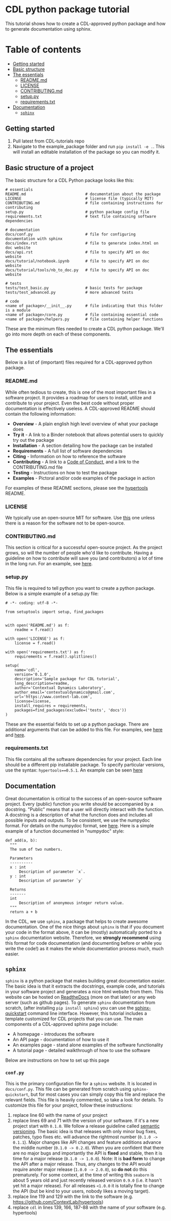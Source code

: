 # CDL python package tutorial
This tutorial shows how to create a CDL-approved python package and how to generate documentation using sphinx.

# Table of contents
- [Getting started](#getting-started)
- [Basic structure](#basic-structure-of-a-project)
- [The essentials](the-essentials)
  * [README.md](#readmemd)
  * [LICENSE](#license)
  * [CONTRIBUTING.md](#contributingmd)
  * [setup.py](#setuppy)
  * [requirements.txt](#requirementstxt)
- [Documentation](#documentation)
  * [`sphinx`](#sphinx)

## Getting started
1. Pull latest from CDL-tutorials repo
2. Navigate to the example_package folder and run `pip install -e .`. This will install an editable installation of the package so you can modify it.

## Basic structure of a project
The basic structure for a CDL Python package looks like this:
```
# essentials
README.md                          # documentation about the package
LICENSE                            # license file (typically MIT)
CONTRIBUTING.md                    # file containing instructions for contributing
setup.py                           # python package config file
requirements.txt                   # text file containing software dependencies

# documentation
docs/conf.py                       # file for configuring documentation with sphinx
docs/index.rst                     # file to generate index.html on doc website
docs/api.rst                       # file to specify API on doc website
docs/tutorial/notebook.ipynb       # file to specify API on doc website
docs/tutorial/tools/nb_to_doc.py   # file to specify API on doc website

# tests
tests/test_basic.py                # basic tests for package
tests/test_advanced.py             # more advanced tests

# code
<name of package>/__init__.py      # file indicating that this folder is a module
<name of package>/core.py          # file containing essential code
<name of package>/helpers.py       # file containing helper functions
```
These are the minimum files needed to create a CDL python package. We'll go into more depth on each of these components.

## The essentials
Below is a list of (important) files required for a CDL-approved python package.

### README.md
While often tedious to create, this is one of the most important files in a software project.  It provides a roadmap for users to install, utilize and contribute to your project. Even the best code without proper documentation is effectively useless. A CDL-approved README should contain the following information:

- __Overview__ - A plain english high level overview of what your package does
- __Try it__ - A link to a Binder notebook that allows potential users to quickly try out the package
- __Installation__ - A section detailing how the package can be installed
- __Requirements__ - A full list of software dependencies
- __Citing__ - Information on how to reference the software
- __Contributing__ - A link to a [Code of Conduct](https://www.mozilla.org/en-US/about/governance/policies/participation/), and a link to the CONTRIBUTING.md file
- __Testing__ - Instructions on how to test the package
- __Examples__ - Pictoral and/or code examples of the package in action

For examples of these README sections, please see the [hypertools](https://github.com/ContextLab/hypertools/blob/master/readme.md) README.

### LICENSE
We typically use an open-source MIT for software.  Use [this](https://github.com/ContextLab/hypertools/blob/master/LICENSE) one unless there is a reason for the software not to be open-source.

### CONTRIBUTING.md
This section is critical for a successful open-source project. As the project grows, so will the number of people who'd like to contribute.  Having a guideline on how to contribute will save you (and contributors) a lot of time in the long run. For an example, see [here](https://github.com/ContextLab/hypertools/blob/master/CONTRIBUTING.md).

### setup.py
This file is required to tell python you want to create a python package. Below is a simple example of a setup.py file:
```
# -*- coding: utf-8 -*-

from setuptools import setup, find_packages


with open('README.md') as f:
    readme = f.read()

with open('LICENSE') as f:
    license = f.read()

with open('requirements.txt') as f:
    requirements = f.read().splitlines()

setup(
    name='cdl',
    version='0.1.0',
    description='Sample package for CDL tutorial',
    long_description=readme,
    author='Contextual Dynamics Laboratory',
    author_email='contextualdynamics@gmail.com',
    url='https://www.context-lab.com',
    license=license,
    install_requires = requirements,
    packages=find_packages(exclude=('tests', 'docs'))
)
```
These are the essential fields to set up a python package. There are additional arguments that can be added to this file.  For examples, see [here](https://github.com/ContextLab/CDL-tutorials/blob/package-updates/packages/example_package/setup.py) and [here](https://github.com/kennethreitz/setup.py).

### requirements.txt
This file contains all the software dependencies for your project. Each line should be a different pip installable package.  To specify particular versions, use the syntax: `hypertools==0.5.1`. An example can be seen [here](https://github.com/ContextLab/CDL-tutorials/blob/package-updates/packages/example_package/requirements.txt)

## Documentation
Great documentation is critical to the success of an open-source software project. Every (public) function you write should be accompanied by a docstring.  "Public" means that a user will directly interact with the function.  A docstring is a description of what the function does and includes all possible inputs and outputs. To be consistent, we use the numpydoc format. For details on the numpydoc format, see [here](http://numpydoc.readthedocs.io/en/latest/format.html). Here is a simple example of a function documented in "numpydoc" style:

```
def add(a, b):
  """
  The sum of two numbers.

  Parameters
  ----------
  x : int
      Description of parameter `x`.
  y : int
      Description of parameter `y`

  Returns
  -------
  int
      Description of anonymous integer return value.
  """
  return a + b
```

In the CDL, we use `sphinx`, a package that helps to create awesome documentation. One of the nice things about `sphinx` is that if you document your code in the format above, it can be (mostly) automatically ported to a `sphinx` documentation website. Therefore, we __strongly recommend__ using this format for code documentation (and documenting before or while you write the code!) as it makes the whole documentation process much, much easier.

## `sphinx`
`sphinx` is a python package that makes building great documentation easier. The basic idea is that it extracts the docstrings, example code, and tutorials in your software project and generates a nice html website from them. This website can be hosted on [ReadtheDocs](https://readthedocs.org/) (more on that later) or any web server (such as github pages). To generate `sphinx` documentation from scratch, (after installing `pip install sphinx`) you can use the [sphinx-quickstart](http://www.sphinx-doc.org/en/master/usage/quickstart.html) command line interface. However, this tutorial includes a template customized for CDL projects that you can use. The main components of a CDL-approved sphinx page include:

+ A homepage - introduces the software
+ An API page - documentation of how to use it
+ An examples page - stand alone examples of the software functionality
+ A tutorial page - detailed walkthrough of how to use the software

Below are instructions on how to set up this page

### `conf.py`
This is the primary configuration file for a `sphinx` website. It is located in `docs/conf.py`.  This file can be generated from scratch using `sphinx-quickstart`, but for most cases you can simply copy this file and replace the relevant fields. This file is heavily commented, so take a look for details. To customize this file for your project, follow these instructions:

1. replace line 60 with the name of your project
2. replace lines 69 and 71 with the version of your software. If it's a new project start with `0.1.0`. We follow a release guideline called [semantic versioning](https://semver.org/). The basic idea is that releases with only minor bug fixes, patches, typo fixes etc. will advance the rightmost number (`0.1.0 -> 0.1.1`). Major changes like API changes and feature additions advance the middle number (`0.1.0 -> 0.2.0`).  When you are confident that there are no major bugs and importantly the API is __fixed__ and stable, then it is time for a major release (`0.1.0 -> 1.0.0`). Note: It is __bad form__ to change the API after a major release.  Thus, any changes to the API would require anoter major release (`1.0.0 -> 2.0.0`), so __do not__ do this prematurely.  For some context, at the time of writing this `seaborn` is about 5 years old and just recently released version `0.9.0` (i.e. it hasn't yet hit a major release). For all releases `<1.0.0` it is totally fine to change the API (but be kind to your users, nobody likes a moving target).
3. replace line 119 and 129 with the link to the software (e.g. https://github.com/ContextLab/hypertools)
4. replace `cdl` in lines 139, 166, 187-88 with the name of your software (e.g. hypertools)
